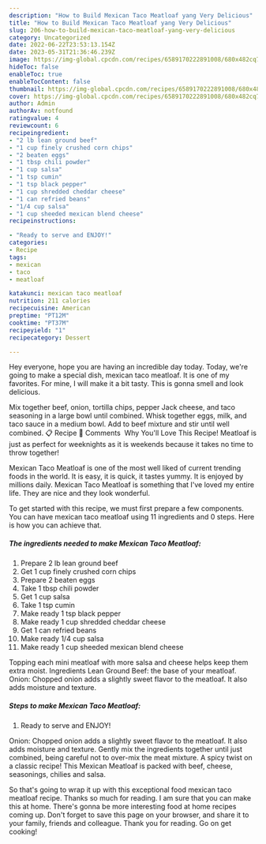 ```yaml
---
description: "How to Build Mexican Taco Meatloaf yang Very Delicious"
title: "How to Build Mexican Taco Meatloaf yang Very Delicious"
slug: 206-how-to-build-mexican-taco-meatloaf-yang-very-delicious
category: Uncategorized
date: 2022-06-22T23:53:13.154Z
date: 2023-05-31T21:36:46.239Z
image: https://img-global.cpcdn.com/recipes/6589170222891008/680x482cq70/mexican-taco-meatloaf-recipe-main-photo.jpg
hideToc: false
enableToc: true
enableTocContent: false
thumbnail: https://img-global.cpcdn.com/recipes/6589170222891008/680x482cq70/mexican-taco-meatloaf-recipe-main-photo.jpg
cover: https://img-global.cpcdn.com/recipes/6589170222891008/680x482cq70/mexican-taco-meatloaf-recipe-main-photo.jpg
author: Admin
authorAv: notfound
ratingvalue: 4
reviewcount: 6
recipeingredient:
- "2 lb lean ground beef"
- "1 cup finely crushed corn chips"
- "2 beaten eggs"
- "1 tbsp chili powder"
- "1 cup salsa"
- "1 tsp cumin"
- "1 tsp black pepper"
- "1 cup shredded cheddar cheese"
- "1 can refried beans"
- "1/4 cup salsa"
- "1 cup sheeded mexican blend cheese"
recipeinstructions:

- "Ready to serve and ENJOY!"
categories:
- Recipe
tags:
- mexican
- taco
- meatloaf

katakunci: mexican taco meatloaf 
nutrition: 211 calories
recipecuisine: American
preptime: "PT12M"
cooktime: "PT37M"
recipeyield: "1"
recipecategory: Dessert

---
```



Hey everyone, hope you are having an incredible day today. Today, we're going to make a special dish, mexican taco meatloaf. It is one of my favorites. For mine, I will make it a bit tasty. This is gonna smell and look delicious.

Mix together beef, onion, tortilla chips, pepper Jack cheese, and taco seasoning in a large bowl until combined. Whisk together eggs, milk, and taco sauce in a medium bowl. Add to beef mixture and stir until well combined. 📋 Recipe 💬 Comments ️ Why You&#39;ll Love This Recipe! Meatloaf is just as perfect for weeknights as it is weekends because it takes no time to throw together!

Mexican Taco Meatloaf is one of the most well liked of current trending foods in the world. It is easy, it is quick, it tastes yummy. It is enjoyed by millions daily. Mexican Taco Meatloaf is something that I've loved my entire life. They are nice and they look wonderful.


To get started with this recipe, we must first prepare a few components. You can have mexican taco meatloaf using 11 ingredients and 0 steps. Here is how you can achieve that.

<!--inarticleads1-->

##### The ingredients needed to make Mexican Taco Meatloaf:

1. Prepare 2 lb lean ground beef
1. Get 1 cup finely crushed corn chips
1. Prepare 2 beaten eggs
1. Take 1 tbsp chili powder
1. Get 1 cup salsa
1. Take 1 tsp cumin
1. Make ready 1 tsp black pepper
1. Make ready 1 cup shredded cheddar cheese
1. Get 1 can refried beans
1. Make ready 1/4 cup salsa
1. Make ready 1 cup sheeded mexican blend cheese


Topping each mini meatloaf with more salsa and cheese helps keep them extra moist. Ingredients Lean Ground Beef: the base of your meatloaf. Onion: Chopped onion adds a slightly sweet flavor to the meatloaf. It also adds moisture and texture. 

<!--inarticleads2-->

##### Steps to make Mexican Taco Meatloaf:


1. Ready to serve and ENJOY!

Onion: Chopped onion adds a slightly sweet flavor to the meatloaf. It also adds moisture and texture. Gently mix the ingredients together until just combined, being careful not to over-mix the meat mixture. A spicy twist on a classic recipe! This Mexican Meatloaf is packed with beef, cheese, seasonings, chilies and salsa. 

So that's going to wrap it up with this exceptional food mexican taco meatloaf recipe. Thanks so much for reading. I am sure that you can make this at home. There's gonna be more interesting food at home recipes coming up. Don't forget to save this page on your browser, and share it to your family, friends and colleague. Thank you for reading. Go on get cooking!
